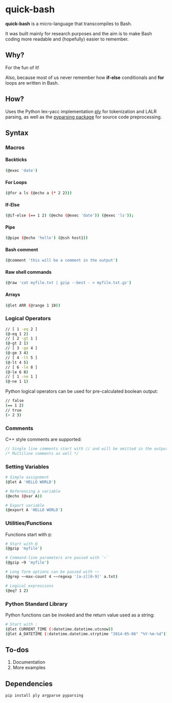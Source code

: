 quick-bash
==========

__quick-bash__ is a micro-language that transcompiles to Bash.

It was built mainly for research purposes and the aim is to make Bash coding more readable and (hopefully) easier to remember. 

## Why?

For the fun of it! 

Also, because most of us never remember how **if-else** conditionals and **for** loops are written in Bash.

## How?

Uses the Python lex-yacc implementation [ply](http://www.dabeaz.com/ply/ply.html) for tokenization and LALR parsing, 
as well as the [pyparsing package](https://pypi.python.org/pypi/pyparsing/2.0.3) for source code preprocessing.

## Syntax

### Macros

#### Backticks

```bash
(@exec 'date')
```

#### For Loops

```bash
(@for a ls (@echo a (* 2 2)))
```

#### If-Else

```bash
(@if-else (== 1 2) (@echo (@exec 'date')) (@exec 'ls'));
```

#### Pipe
```bash
(@pipe (@echo 'hello') (@ssh host1))
```

#### Bash comment

```bash
(@comment 'this will be a comment in the output')
```

#### Raw shell commands

```bash
(@raw 'cat myfile.txt | gzip --best - > myfile.txt.gz')
```

#### Arrays

```bash
(@let ARR (@range 1 10))
```

### Logical Operators

```bash
// [ 1 -eq 2 ]
(@-eq 1 2)
// [ 2 -gt 1 ]
(@-gt 2 1)
// [ 3 -ge 4 ]
(@-ge 3 4)
// [ 4 -lt 5 ]
(@-lt 4 5)
// [ 6 -le 8 ]
(@-le 6 8)
// [ 1 -ne 1 ]
(@-ne 1 1)
```

Python logical operators can be used for pre-calculated boolean output:

```bash
// false
(== 1 2)
// true
(> 2 3)
```

### Comments

C++ style comments are supported:

```cpp
// Single line comments start with // and will be omitted in the output
/* Multiline comments as well */
```

### Setting Variables

```bash
# Simple assignment
(@let A 'HELLO WORLD')

# Referencing a variable
(@echo (@var A))

# Export variable
(@export A 'HELLO WORLD')
```

### Utilities/Functions

Functions start with `@`:

```bash
# Start with @
(@gzip 'myfile')

# Command-line parameters are passed with `~`
(@gzip ~9 'myfile')

# Long form options can be passed with ~~
(@grep ~~max-count 4 ~~regexp '[a-z][0-9]' a.txt)

# Logical expressions
(@eq? 1 2)
```

### Python Standard Library

Python functions can be invoked and the return value used as a string:

```bash
# Start with :
(@let CURRENT_TIME (:datetime.datetime.utcnow))
(@let A_DATETIME (:datetime.datetime.strptime "2014-05-06" "%Y-%m-%d"))
```

## To-dos

1. Documentation
2. More examples

## Dependencies

```pip install ply argparse pyparsing```
